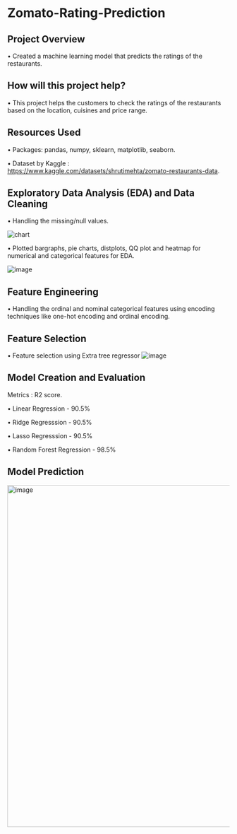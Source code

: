 # Zomato-Rating-Prediction

## Project Overview
• Created a machine learning model that predicts the ratings of the restaurants.

## How will this project help?
• This project helps the customers to check the ratings of the restaurants based on the location, cuisines and price range.

## Resources Used
• Packages: pandas, numpy, sklearn, matplotlib, seaborn.

• Dataset by Kaggle : https://www.kaggle.com/datasets/shrutimehta/zomato-restaurants-data.

## Exploratory Data Analysis (EDA) and Data Cleaning
• Handling the missing/null values.

![chart](https://user-images.githubusercontent.com/110616143/184934883-ff67182f-7a05-4e1c-8daf-31d1ebdf087b.png)

• Plotted bargraphs, pie charts, distplots, QQ plot and heatmap for numerical and categorical features for EDA.

![image](https://user-images.githubusercontent.com/110616143/184936285-a017d954-bc52-4812-b804-d382f8422650.png)


## Feature Engineering
• Handling the ordinal and nominal categorical features using encoding techniques like one-hot encoding and ordinal encoding.

## Feature Selection
• Feature selection using Extra tree regressor
![image](https://user-images.githubusercontent.com/110616143/184935499-6bb69683-0ef6-4cde-a2d1-5fbb8b8bc1c4.png)


## Model Creation and Evaluation
Metrics : R2 score.

• Linear Regression - 90.5%

• Ridge Regresssion - 90.5%

• Lasso Regresssion - 90.5%

• Random Forest Regression - 98.5%

## Model Prediction
<img width="774" alt="image" src="https://user-images.githubusercontent.com/110616143/184935924-e6238f21-2045-41b2-9a6a-aa812e909129.png">

